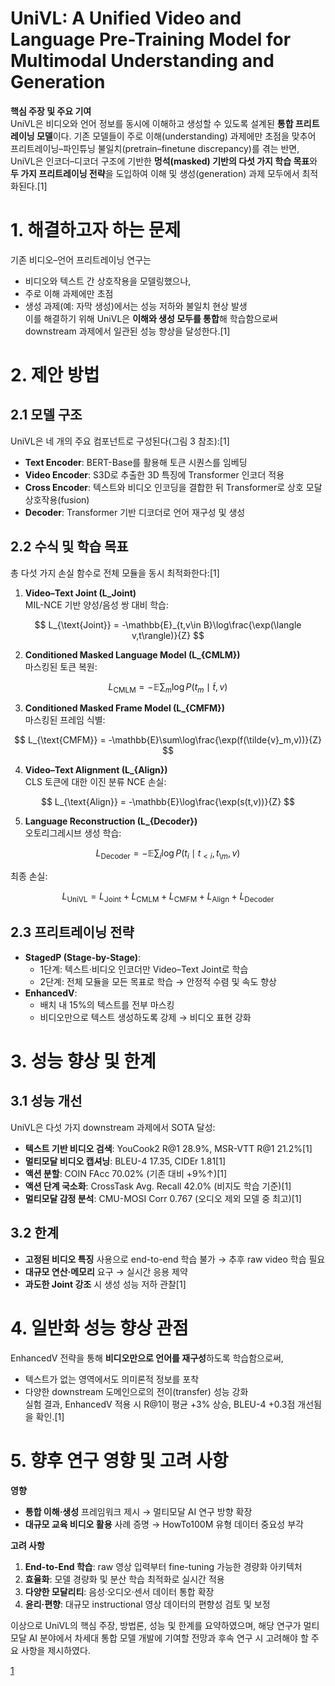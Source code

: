 # UniVL: A Unified Video and Language Pre-Training Model for Multimodal Understanding and Generation

**핵심 주장 및 주요 기여**  
UniVL은 비디오와 언어 정보를 동시에 이해하고 생성할 수 있도록 설계된 **통합 프리트레이닝 모델**이다. 기존 모델들이 주로 이해(understanding) 과제에만 초점을 맞추어 프리트레이닝–파인튜닝 불일치(pretrain–finetune discrepancy)를 겪는 반면, UniVL은 인코더–디코더 구조에 기반한 **멍석(masked) 기반의 다섯 가지 학습 목표**와 **두 가지 프리트레이닝 전략**을 도입하여 이해 및 생성(generation) 과제 모두에서 최적화된다.[1]

# 1. 해결하고자 하는 문제  
기존 비디오–언어 프리트레이닝 연구는  
  * 비디오와 텍스트 간 상호작용을 모델링했으나,  
  * 주로 이해 과제에만 초점  
  * 생성 과제(예: 자막 생성)에서는 성능 저하와 불일치 현상 발생  
이를 해결하기 위해 UniVL은 **이해와 생성 모두를 통합**해 학습함으로써 downstream 과제에서 일관된 성능 향상을 달성한다.[1]

# 2. 제안 방법

## 2.1 모델 구조  
UniVL은 네 개의 주요 컴포넌트로 구성된다(그림 3 참조):[1]
  -  **Text Encoder**: BERT-Base를 활용해 토큰 시퀀스를 임베딩  
  -  **Video Encoder**: S3D로 추출한 3D 특징에 Transformer 인코더 적용  
  -  **Cross Encoder**: 텍스트와 비디오 인코딩을 결합한 뒤 Transformer로 상호 모달 상호작용(fusion)  
  -  **Decoder**: Transformer 기반 디코더로 언어 재구성 및 생성  

## 2.2 수식 및 학습 목표  
총 다섯 가지 손실 함수로 전체 모듈을 동시 최적화한다:[1]
1. **Video–Text Joint (L_Joint)**  
   MIL-NCE 기반 양성/음성 쌍 대비 학습:  

$$
     L_{\text{Joint}} = -\mathbb{E}_{t,v\in B}\log\frac{\exp(\langle v,t\rangle)}{Z}
   $$  

2. **Conditioned Masked Language Model (L_{CMLM})**  
   마스킹된 토큰 복원:  

$$
     L_{\text{CMLM}} = -\mathbb{E}\sum_{m}\log P(t_m\mid \tilde{t},v)
   $$  

3. **Conditioned Masked Frame Model (L_{CMFM})**  
   마스킹된 프레임 식별:  

$$
     L_{\text{CMFM}} = -\mathbb{E}\sum\log\frac{\exp(f(\tilde{v}_m,v))}{Z}
   $$  

4. **Video–Text Alignment (L_{Align})**  
   CLS 토큰에 대한 이진 분류 NCE 손실:  

$$
     L_{\text{Align}} = -\mathbb{E}\log\frac{\exp(s(t,v))}{Z}
   $$  

5. **Language Reconstruction (L_{Decoder})**  
   오토리그레시브 생성 학습:  

$$
     L_{\text{Decoder}} = -\mathbb{E}\sum_{i}\log P(t_i\mid t_{ < i},t_{\setminus m},v)
   $$  

최종 손실:  

$$
  L_{\text{UniVL}} = L_{\text{Joint}} + L_{\text{CMLM}} + L_{\text{CMFM}} + L_{\text{Align}} + L_{\text{Decoder}}
$$

## 2.3 프리트레이닝 전략  
* **StagedP (Stage-by-Stage)**:  
  - 1단계: 텍스트·비디오 인코더만 Video–Text Joint로 학습  
  - 2단계: 전체 모듈을 모든 목표로 학습 → 안정적 수렴 및 속도 향상  
* **EnhancedV**:  
  - 배치 내 15%의 텍스트를 전부 마스킹  
  - 비디오만으로 텍스트 생성하도록 강제 → 비디오 표현 강화  

# 3. 성능 향상 및 한계

## 3.1 성능 개선  
UniVL은 다섯 가지 downstream 과제에서 SOTA 달성:  
  -  **텍스트 기반 비디오 검색**: YouCook2 R@1 28.9%, MSR-VTT R@1 21.2%[1]
  -  **멀티모달 비디오 캡셔닝**: BLEU-4 17.35, CIDEr 1.81[1]
  -  **액션 분할**: COIN FAcc 70.02% (기존 대비 +9%↑)[1]
  -  **액션 단계 국소화**: CrossTask Avg. Recall 42.0% (비지도 학습 기준)[1]
  -  **멀티모달 감정 분석**: CMU-MOSI Corr 0.767 (오디오 제외 모델 중 최고)[1]

## 3.2 한계  
  -  **고정된 비디오 특징** 사용으로 end-to-end 학습 불가 → 추후 raw video 학습 필요  
  -  **대규모 연산·메모리** 요구 → 실시간 응용 제약  
  -  **과도한 Joint 강조** 시 생성 성능 저하 관찰[1]

# 4. 일반화 성능 향상 관점  
EnhancedV 전략을 통해 **비디오만으로 언어를 재구성**하도록 학습함으로써,  
  * 텍스트가 없는 영역에서도 의미론적 정보를 포착  
  * 다양한 downstream 도메인으로의 전이(transfer) 성능 강화  
실험 결과, EnhancedV 적용 시 R@1이 평균 +3% 상승, BLEU-4 +0.3점 개선됨을 확인.[1]

# 5. 향후 연구 영향 및 고려 사항  
**영향**  
  -  **통합 이해·생성** 프레임워크 제시 → 멀티모달 AI 연구 방향 확장  
  -  **대규모 교육 비디오 활용** 사례 증명 → HowTo100M 유형 데이터 중요성 부각  

**고려 사항**  
  1. **End-to-End 학습**: raw 영상 입력부터 fine-tuning 가능한 경량화 아키텍처  
  2. **효율화**: 모델 경량화 및 분산 학습 최적화로 실시간 적용  
  3. **다양한 모달리티**: 음성·오디오·센서 데이터 통합 확장  
  4. **윤리·편향**: 대규모 instructional 영상 데이터의 편향성 검토 및 보정  

이상으로 UniVL의 핵심 주장, 방법론, 성능 및 한계를 요약하였으며, 해당 연구가 멀티모달 AI 분야에서 차세대 통합 모델 개발에 기여할 전망과 후속 연구 시 고려해야 할 주요 사항을 제시하였다.

[1](https://ppl-ai-file-upload.s3.amazonaws.com/web/direct-files/attachments/65988149/043f55f5-39e9-453c-bae4-6276870a687f/2002.06353v3.pdf)
